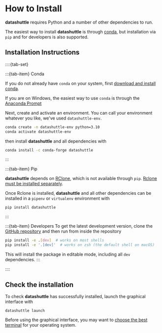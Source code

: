 # How to Install

**datashuttle** requires Python and a number of other dependencies to run.

The easiest way to install **datashuttle** is through [conda](https://docs.conda.io/en/latest/),
but installation via `pip` and for developers is also supported.

## Installation Instructions

::::{tab-set}

:::{tab-item} Conda

If you do not already have `conda` on your system, first
[download and install conda](https://docs.anaconda.com/free/miniconda/miniconda-install/).

If you are on Windows, the easiest way to use `conda` is through the [Anaconda Prompt](https://docs.anaconda.com/free/anaconda/getting-started/index.html)

Next, create and activate an environment.  You can call your environment whatever you like,
we've used `datashuttle-env`.

```sh
conda create -n datashuttle-env python=3.10
conda activate datashuttle-env
```

then install **datashuttle** and all dependencies with

```sh
conda install -c conda-forge datashuttle
```

:::

:::{tab-item} Pip

**datashuttle** depends on [RClone](https://rclone.org/), which is not available through `pip`.
[Rclone must be installed separately](https://rclone.org/downloads/).

Once Rclone is installed, **datashuttle** and all other dependencies can be
installed in a `pipenv` or `virtualenv` environment with

```shell
pip install datashuttle
```

:::

:::{tab-item} Developers
To get the latest development version, clone the
[GitHub repository](https://github.com/neuroinformatics-unit/datashuttle/)
and then run from inside the repository

```sh
pip install -e .[dev]  # works on most shells
pip install -e '.[dev]'  # works on zsh (the default shell on macOS)
```

This will install the package in editable mode, including all `dev` dependencies.
:::

::::

## Check the installation

To check **datashuttle** has successfully installed, launch the
graphical interface with

```shell
datashuttle launch
```

Before using the graphical interface, you may want to
[choose the best terminal](choose-a-terminal)
for your operating system.
